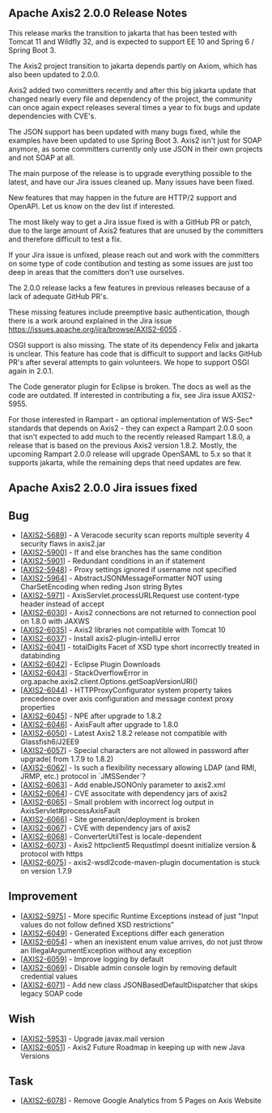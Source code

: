 Apache Axis2 2.0.0 Release Notes
--------------------------------

This release marks the transition to jakarta that has been tested with Tomcat 11
and Wildfly 32, and is expected to support EE 10 and Spring 6 / Spring Boot 3.

The Axis2 project transition to jakarta depends partly on Axiom, which has also been updated to 2.0.0.

Axis2 added two committers recently and after this big jakarta update that changed nearly every file and dependency of the project, the community can once again expect releases several times a year to fix bugs and update dependencies with CVE's.

The JSON support has been updated with many bugs fixed, while the examples have
been updated to use Spring Boot 3. Axis2 isn't just for SOAP anymore, as some committers currently only use JSON in their own projects and not SOAP at all.

The main purpose of the release is to upgrade everything possible to the latest,
and have our Jira issues cleaned up. Many issues have been fixed. 

New features that may happen in the future are HTTP/2 support and OpenAPI. Let us
know on the dev list if interested.

The most likely way to get a Jira issue fixed is with a GitHub PR or patch, due to 
the large amount of Axis2 features that are unused by the committers and therefore
difficult to test a fix.

If your Jira issue is unfixed, please reach out and work with the committers on
some type of code contibution and testing as some issues are just too deep in areas that the comitters don't use ourselves.

The 2.0.0 release lacks a few features in previous releases because of a lack of 
adequate GitHub PR's.

These missing features include preemptive basic authentication, though there is a work around explained in the Jira issue https://issues.apache.org/jira/browse/AXIS2-6055 .

OSGI support is also missing. The state of its dependency Felix and jakarta is unclear. This feature has code that is difficult to support and lacks GitHub PR's after several attempts to gain volunteers. We hope to support OSGI again in 2.0.1.

The Code generator plugin for Eclipse is broken. The docs as well as the code are outdated. If interested in contributing a fix, see Jira issue AXIS2-5955.

For those interested in Rampart - an optional implementation of WS-Sec* standards that depends on Axis2 - they can expect a Rampart 2.0.0 soon that isn't expected to add much to the recently released Rampart 1.8.0, a release that is based on the previous Axis2 version 1.8.2. Mostly, the upcoming Rampart 2.0.0 release will upgrade OpenSAML to 5.x so that it supports jakarta, while the remaining deps that need updates are few.

Apache Axis2 2.0.0 Jira issues fixed
------------------------------------
                
<h2>        Bug
</h2>
<ul>
<li>[<a href='https://issues.apache.org/jira/browse/AXIS2-5689'>AXIS2-5689</a>] -         A Veracode security scan reports multiple severity 4 security flaws in axis2.jar
</li>
<li>[<a href='https://issues.apache.org/jira/browse/AXIS2-5900'>AXIS2-5900</a>] -         If and else branches has the same condition
</li>
<li>[<a href='https://issues.apache.org/jira/browse/AXIS2-5901'>AXIS2-5901</a>] -         Redundant conditions in an if statement
</li>
<li>[<a href='https://issues.apache.org/jira/browse/AXIS2-5948'>AXIS2-5948</a>] -         Proxy settings ignored if username not specified
</li>
<li>[<a href='https://issues.apache.org/jira/browse/AXIS2-5964'>AXIS2-5964</a>] -         AbstractJSONMessageFormatter NOT using CharSetEncoding when reding Json string Bytes
</li>
<li>[<a href='https://issues.apache.org/jira/browse/AXIS2-5971'>AXIS2-5971</a>] -         AxisServlet.processURLRequest use content-type header instead of accept
</li>
<li>[<a href='https://issues.apache.org/jira/browse/AXIS2-6030'>AXIS2-6030</a>] -         Axis2 connections are not returned to connection pool on 1.8.0 with JAXWS
</li>
<li>[<a href='https://issues.apache.org/jira/browse/AXIS2-6035'>AXIS2-6035</a>] -         Axis2 libraries not compatible with Tomcat 10
</li>
<li>[<a href='https://issues.apache.org/jira/browse/AXIS2-6037'>AXIS2-6037</a>] -         Install axis2-plugin-intelliJ error
</li>
<li>[<a href='https://issues.apache.org/jira/browse/AXIS2-6041'>AXIS2-6041</a>] -         totalDigits Facet of XSD type short incorrectly treated in databinding
</li>
<li>[<a href='https://issues.apache.org/jira/browse/AXIS2-6042'>AXIS2-6042</a>] -         Eclipse Plugin Downloads
</li>
<li>[<a href='https://issues.apache.org/jira/browse/AXIS2-6043'>AXIS2-6043</a>] -         StackOverflowError in  org.apache.axis2.client.Options.getSoapVersionURI()
</li>
<li>[<a href='https://issues.apache.org/jira/browse/AXIS2-6044'>AXIS2-6044</a>] -         HTTPProxyConfigurator system property takes precedence over axis configuration and message context proxy properties
</li>
<li>[<a href='https://issues.apache.org/jira/browse/AXIS2-6045'>AXIS2-6045</a>] -         NPE after upgrade to 1.8.2
</li>
<li>[<a href='https://issues.apache.org/jira/browse/AXIS2-6046'>AXIS2-6046</a>] -         AxisFault after upgrade to 1.8.0
</li>
<li>[<a href='https://issues.apache.org/jira/browse/AXIS2-6050'>AXIS2-6050</a>] -         Latest Axis2 1.8.2 release not compatible with Glassfish6/J2EE9
</li>
<li>[<a href='https://issues.apache.org/jira/browse/AXIS2-6057'>AXIS2-6057</a>] -         Special characters are not allowed in password after upgrade( from 1.7.9 to 1.8.2)
</li>
<li>[<a href='https://issues.apache.org/jira/browse/AXIS2-6062'>AXIS2-6062</a>] -         Is such a flexibility necessary allowing LDAP (and RMI, JRMP, etc.) protocol in `JMSSender`?
</li>
<li>[<a href='https://issues.apache.org/jira/browse/AXIS2-6063'>AXIS2-6063</a>] -         Add enableJSONOnly parameter to axis2.xml
</li>
<li>[<a href='https://issues.apache.org/jira/browse/AXIS2-6064'>AXIS2-6064</a>] -         CVE associtate with dependency jars of axis2
</li>
<li>[<a href='https://issues.apache.org/jira/browse/AXIS2-6065'>AXIS2-6065</a>] -         Small problem with incorrect log output in AxisServlet#processAxisFault
</li>
<li>[<a href='https://issues.apache.org/jira/browse/AXIS2-6066'>AXIS2-6066</a>] -         Site generation/deployment is broken
</li>
<li>[<a href='https://issues.apache.org/jira/browse/AXIS2-6067'>AXIS2-6067</a>] -         CVE with dependency jars of axis2
</li>
<li>[<a href='https://issues.apache.org/jira/browse/AXIS2-6068'>AXIS2-6068</a>] -         ConverterUtilTest is locale-dependent
</li>
<li>[<a href='https://issues.apache.org/jira/browse/AXIS2-6073'>AXIS2-6073</a>] -         Axis2 httpclient5 RequstImpl doesnt initialize version &amp; protocol with https
</li>
<li>[<a href='https://issues.apache.org/jira/browse/AXIS2-6075'>AXIS2-6075</a>] -         axis2-wsdl2code-maven-plugin documentation is stuck on version 1.7.9
</li>
</ul>
                
<h2>        Improvement
</h2>
<ul>
<li>[<a href='https://issues.apache.org/jira/browse/AXIS2-5975'>AXIS2-5975</a>] -         More specific Runtime Exceptions instead of just &quot;Input values do not follow defined XSD restrictions&quot;
</li>
<li>[<a href='https://issues.apache.org/jira/browse/AXIS2-6049'>AXIS2-6049</a>] -         Generated Exceptions differ each generation
</li>
<li>[<a href='https://issues.apache.org/jira/browse/AXIS2-6054'>AXIS2-6054</a>] -         when an inexistent enum value arrives, do not just throw an IllegalArgumentException without any exception
</li>
<li>[<a href='https://issues.apache.org/jira/browse/AXIS2-6059'>AXIS2-6059</a>] -         Improve logging by default
</li>
<li>[<a href='https://issues.apache.org/jira/browse/AXIS2-6069'>AXIS2-6069</a>] -         Disable admin console login by removing default credential values
</li>
<li>[<a href='https://issues.apache.org/jira/browse/AXIS2-6071'>AXIS2-6071</a>] -         Add new class JSONBasedDefaultDispatcher that skips legacy SOAP code 
</li>
</ul>
        
<h2>        Wish
</h2>
<ul>
<li>[<a href='https://issues.apache.org/jira/browse/AXIS2-5953'>AXIS2-5953</a>] -         Upgrade  javax.mail version
</li>
<li>[<a href='https://issues.apache.org/jira/browse/AXIS2-6051'>AXIS2-6051</a>] -         Axis2 Future Roadmap in keeping up with new Java Versions
</li>
</ul>
    
<h2>        Task
</h2>
<ul>
<li>[<a href='https://issues.apache.org/jira/browse/AXIS2-6078'>AXIS2-6078</a>] -         Remove Google Analytics from 5 Pages on Axis Website
</li>
</ul>
